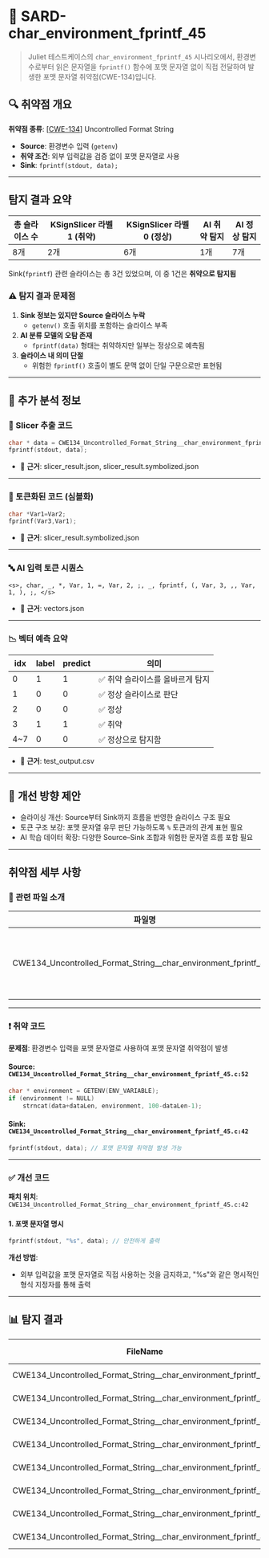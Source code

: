 # 📁 SARD-char_environment_fprintf_45

> Juliet 테스트케이스의 `char_environment_fprintf_45` 시나리오에서, 환경변수로부터 읽은 문자열을 `fprintf()` 함수에 포맷 문자열 없이 직접 전달하여 발생한 포맷 문자열 취약점(CWE-134)입니다.

## 🔍 취약점 개요

**취약점 종류**: [[CWE-134](https://cwe.mitre.org/data/definitions/134.html)] Uncontrolled Format String

* **Source**: 환경변수 입력 (`getenv`)
* **취약 조건**: 외부 입력값을 검증 없이 포맷 문자열로 사용
* **Sink**: `fprintf(stdout, data);`

---

## 탐지 결과 요약

| 총 슬라이스 수 | KSignSlicer 라벨 1 (취약) | KSignSlicer 라벨 0 (정상) | AI 취약 탐지 | AI 정상 탐지 |
|----------------|---------------------------|----------------------------|---------------|---------------|
| 8개            | 2개                       | 6개                        | 1개           | 7개           |

Sink(`fprintf`) 관련 슬라이스는 총 3건 있었으며, 이 중 1건은 **취약으로 탐지됨**

### ⚠️ 탐지 결과 문제점

1. **Sink 정보는 있지만 Source 슬라이스 누락**  
   - `getenv()` 호출 위치를 포함하는 슬라이스 부족
2. **AI 분류 모델의 오탐 존재**  
   - `fprintf(data)` 형태는 취약하지만 일부는 정상으로 예측됨
3. **슬라이스 내 의미 단절**  
   - 위험한 `fprintf()` 호출이 별도 문맥 없이 단일 구문으로만 표현됨

---

## 🧠 추가 분석 정보

### 🔎 Slicer 추출 코드
```c
char * data = CWE134_Uncontrolled_Format_String__char_environment_fprintf_45_badData;
fprintf(stdout, data);
```
- 📄 **근거**: slicer_result.json, slicer_result.symbolized.json

---

### 🧩 토큰화된 코드 (심볼화)
```c
char *Var1=Var2;
fprintf(Var3,Var1);
```
- 📄 **근거**: slicer_result.symbolized.json

---

### 🔤 AI 입력 토큰 시퀀스
```
<s>, char, _, *, Var, 1, =, Var, 2, ;, _, fprintf, (, Var, 3, ,, Var, 1, ), ;, </s>
```
- 📄 **근거**: vectors.json

---

### 📉 벡터 예측 요약

| idx | label | predict | 의미 |
|-----|-------|---------|------|
| 0   | 1     | 1       | ✅ 취약 슬라이스를 올바르게 탐지 |
| 1   | 0     | 0       | ✅ 정상 슬라이스로 판단 |
| 2   | 0     | 0       | ✅ 정상 |
| 3   | 1     | 1       | ✅ 취약 |
| 4~7| 0     | 0       | ✅ 정상으로 탐지함

- 📄 **근거**: test_output.csv

---

## 🧪 개선 방향 제안

- 슬라이싱 개선: Source부터 Sink까지 흐름을 반영한 슬라이스 구조 필요
- 토큰 구조 보강: 포맷 문자열 유무 판단 가능하도록 `%` 토큰과의 관계 표현 필요
- AI 학습 데이터 확장: 다양한 Source–Sink 조합과 위험한 문자열 흐름 포함 필요

---

## 취약점 세부 사항

### 📁 관련 파일 소개

| 파일명       | 설명                      |
| ------------ | ------------------------- |
| CWE134_Uncontrolled_Format_String__char_environment_fprintf_45.c | 환경변수 입력 후 `fprintf()` 호출이 포함된 테스트 코드 |

---

### ❗️ 취약 코드

**문제점**: 환경변수 입력을 포맷 문자열로 사용하여 포맷 문자열 취약점이 발생

#### Source: `CWE134_Uncontrolled_Format_String__char_environment_fprintf_45.c:52`
```c
char * environment = GETENV(ENV_VARIABLE);
if (environment != NULL)
    strncat(data+dataLen, environment, 100-dataLen-1);
```

#### Sink: `CWE134_Uncontrolled_Format_String__char_environment_fprintf_45.c:42`
```c
fprintf(stdout, data); // 포맷 문자열 취약점 발생 가능
```

---

### ✅ 개선 코드

**패치 위치**: `CWE134_Uncontrolled_Format_String__char_environment_fprintf_45.c:42`

#### 1. 포맷 문자열 명시
```c
fprintf(stdout, "%s", data); // 안전하게 출력
```

**개선 방법**:  
- 외부 입력값을 포맷 문자열로 직접 사용하는 것을 금지하고, "%s"와 같은 명시적인 형식 지정자를 통해 출력

---

## 📊 탐지 결과

|FileName|Caller|Source|Sink|idx|CWE-ID|category|criterion|line|label|predict|
|--------|------|------|----|---|------|--------|---------|----|-----|-------|
|CWE134_Uncontrolled_Format_String__char_environment_fprintf_45.c|badSink|False|True|0|CWE-134|CallExpression|fprintf|42|1|1|
|CWE134_Uncontrolled_Format_String__char_environment_fprintf_45.c|CWE134_Uncontrolled_Format_String__char_environment_fprintf_45_bad|False|True|1|CWE-134|CallExpression|strlen|52|0|0|
|CWE134_Uncontrolled_Format_String__char_environment_fprintf_45.c|CWE134_Uncontrolled_Format_String__char_environment_fprintf_45_bad|False|True|2|CWE-134|CallExpression|strncat|58|0|0|
|CWE134_Uncontrolled_Format_String__char_environment_fprintf_45.c|goodG2BSink|False|True|3|CWE-134|CallExpression|fprintf|74|1|1|
|CWE134_Uncontrolled_Format_String__char_environment_fprintf_45.c|goodG2B|False|True|4|CWE-134|CallExpression|strcpy|83|0|0|
|CWE134_Uncontrolled_Format_String__char_environment_fprintf_45.c|goodB2GSink|False|True|5|CWE-134|CallExpression|fprintf|93|0|0|
|CWE134_Uncontrolled_Format_String__char_environment_fprintf_45.c|goodB2G|False|True|6|CWE-134|CallExpression|strlen|103|0|0|
|CWE134_Uncontrolled_Format_String__char_environment_fprintf_45.c|goodB2G|False|True|7|CWE-134|CallExpression|strncat|109|0|0|
